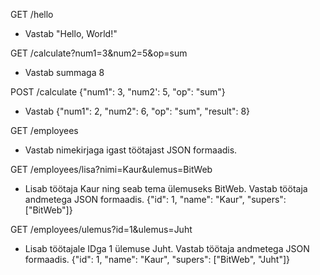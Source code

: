 GET /hello
 - Vastab "Hello, World!"

GET /calculate?num1=3&num2=5&op=sum
 - Vastab summaga 8

POST /calculate {"num1": 3, "num2': 5, "op": "sum"}
 - Vastab {"num1": 2, "num2": 6, "op": "sum", "result": 8}
 
GET /employees
 - Vastab nimekirjaga igast töötajast JSON formaadis.
 
GET /employees/lisa?nimi=Kaur&ulemus=BitWeb
 - Lisab töötaja Kaur ning seab tema ülemuseks BitWeb. Vastab töötaja andmetega JSON formaadis. 
   {"id": 1, "name": "Kaur", "supers": ["BitWeb"]}
   
GET /employees/ulemus?id=1&ulemus=Juht
 - Lisab töötajale IDga 1 ülemuse Juht. Vastab töötaja andmetega JSON formaadis. 
   {"id": 1, "name": "Kaur", "supers": ["BitWeb", "Juht"]}